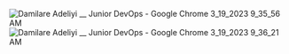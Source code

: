 ![Damilare Adeliyi __ Junior DevOps - Google Chrome 3_19_2023 9_35_56 AM](https://user-images.githubusercontent.com/105047823/226163568-f69f48c3-2d55-4cfc-b245-b0579035179f.png)
![Damilare Adeliyi __ Junior DevOps - Google Chrome 3_19_2023 9_36_21 AM](https://user-images.githubusercontent.com/105047823/226163575-0bd97acf-fe36-4ac8-8cda-de916deb8dda.png)
